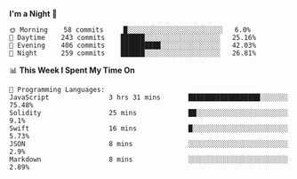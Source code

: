<!--START_SECTION:waka-->
**I'm a Night 🦉** 

```text
🌞 Morning    58 commits     █░░░░░░░░░░░░░░░░░░░░░░░░   6.0% 
🌆 Daytime    243 commits    ██████░░░░░░░░░░░░░░░░░░░   25.16% 
🌃 Evening    406 commits    ██████████░░░░░░░░░░░░░░░   42.03% 
🌙 Night      259 commits    ██████░░░░░░░░░░░░░░░░░░░   26.81%

```


📊 **This Week I Spent My Time On** 

```text
💬 Programming Languages: 
JavaScript               3 hrs 31 mins       ██████████████████░░░░░░░   75.48% 
Solidity                 25 mins             ██░░░░░░░░░░░░░░░░░░░░░░░   9.1% 
Swift                    16 mins             █░░░░░░░░░░░░░░░░░░░░░░░░   5.73% 
JSON                     8 mins              ░░░░░░░░░░░░░░░░░░░░░░░░░   2.9% 
Markdown                 8 mins              ░░░░░░░░░░░░░░░░░░░░░░░░░   2.89%

```


<!--END_SECTION:waka-->
